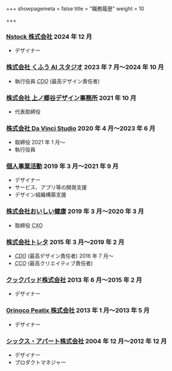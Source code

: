 +++
showpagemeta = false
title = "職務履歴"
weight = 10

+++
<section>
<h3>
<a href="https://nstock.co.jp/">Nstock 株式会社</a>
<time datetime="2024-12-01">2024 年 12 月</time>
</h3>
<ul>
<li>デザイナー</li>
</ul>
</section>
<section>
<h3>
<a href="https://kufu.ai/">株式会社 くふう AI スタジオ</a>
<time datetime="2023-07-01">2023 年 7 月</time>〜<time datetime="2024-10-31">2024 年 10 月</time>
</h3>
<ul>
<li>執行役員 <dfn><abbr title="Chief Design Officer">CDO</abbr></dfn> (最高デザイン責任者)</li>
</ul>
</section>
<section>
<h3>
<a href="https://kmngy.co.jp">株式会社 上ノ郷谷デザイン事務所</a>
<time datetime="2021-10-04">2021 年 10 月</time>
</h3>
<ul>
<li>代表取締役</li>
</ul>
</section>
<section>
<h3>
<a href="https://da-vinci-studio.com">株式会社 Da Vinci Studio</a>
<time datetime="2020-04-01">2020 年 4 月</time>〜<time datetime="2023-06-30">2023 年 6 月</time>
</h3>
<ul>
<li>取締役 <time datetime="2021-01-01">2021 年 1 月</time>〜</li>
<li>執行役員</li>
</ul>
</section>
<section>
<h3>
<a href="https://tkmngy.jp/">個人事業活動</a>
<time datetime="2020-04-01">2019 年 3 月</time>〜<time datetime="2021-09-30">2021 年 9 月</time>
</h3>
<ul>
<li>デザイナー</li>
<li>サービス、アプリ等の開発支援</li>
<li>デザイン組織構築支援</li>
</ul>
</section>
<section>
<h3>
<a href="https://corp.oishi-kenko.com">株式会社おいしい健康</a>
<time datetime="2019-03-01">2019 年 3 月</time>〜<time datetime="2020-03-31">2020 年 3 月</time>
</h3>
<ul>
<li>取締役 <abbr title="Chief Experience Officer">CXO</abbr></li>
</ul>
</section>
<section>
<h3>
<a href="https://corp.toreta.in">株式会社トレタ</a>
<time datetime="2015-03-01">2015 年 3 月</time>〜<time datetime="2019-02-28">2019 年 2 月</time>
</h3>
<ul>
<li><dfn><abbr title="Chief Design Officer">CDO</abbr></dfn> (最高デザイン責任者) <time datetime="2015-03-01">2016 年 7 月</time>〜</li>
<li><dfn><abbr title="Chief Creative Officer">CCO</abbr></dfn> (最高クリエイティブ責任者)</li>
</ul>
</section>
<section>
<h3>
<a href="https://info.cookpad.com">クックパッド株式会社</a>
<time datetime="2013-06-01">2013 年 6 月</time>〜<time datetime="2015-02-28">2015 年 2 月</time>
</h3>
<ul>
<li>デザイナー</li>
</ul>
</section>
<section>
<h3>
<a href="https://about.peatix.com/aboutus.html?hl=ja&force=jp">Orinoco Peatix 株式会社</a>
<time datetime="2013-01-01">2013 年 1 月</time>〜<time datetime="2013-05-31">2013 年 5 月</time>
</h3>
<ul>
<li>デザイナー</li>
</ul>
</section>
<section>
<h3>
<a href="https://www.sixapart.jp">シックス・アパート株式会社</a>
<time datetime="2004-12-01">2004 年 12 月</time>〜<time datetime="2012-12-31">2012 年 12 月</time>
</h3>
<ul>
<li>デザイナー</li>
<li>プロダクトマネジャー</li>
</ul>
</section>
